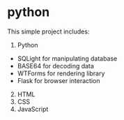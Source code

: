# python
This simple project includes:
1. Python
  * SQLight for manipulating database
  * BASE64 for decoding data
  * WTForms for rendering library
  * Flask for browser interaction
2. HTML
3. CSS
4. JavaScript
